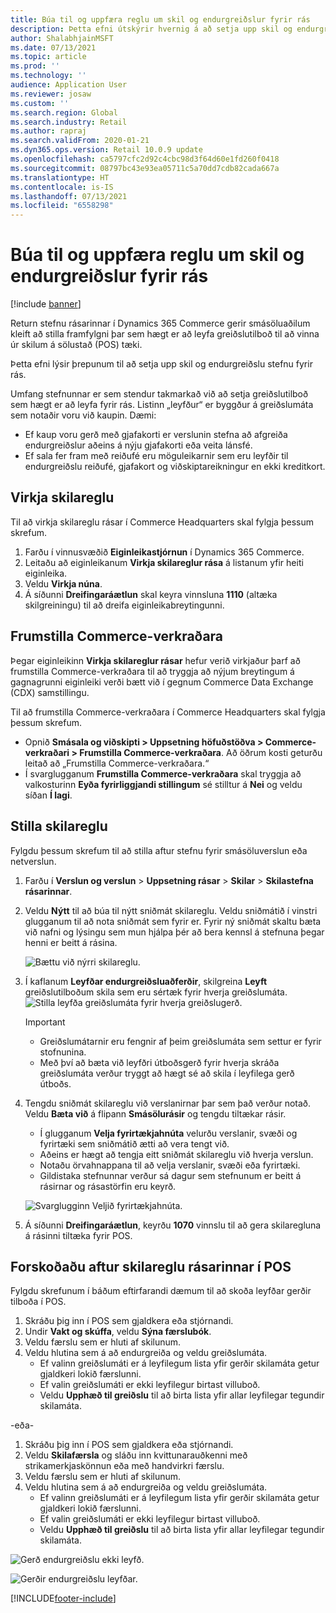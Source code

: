 ```yaml
---
title: Búa til og uppfæra reglu um skil og endurgreiðslur fyrir rás
description: Þetta efni útskýrir hvernig á að setja upp skil og endurgreiðslu stefnu fyrir rás.
author: ShalabhjainMSFT
ms.date: 07/13/2021
ms.topic: article
ms.prod: ''
ms.technology: ''
audience: Application User
ms.reviewer: josaw
ms.custom: ''
ms.search.region: Global
ms.search.industry: Retail
ms.author: rapraj
ms.search.validFrom: 2020-01-21
ms.dyn365.ops.version: Retail 10.0.9 update
ms.openlocfilehash: ca5797cfc2d92c4cbc98d3f64d60e1fd260f0418
ms.sourcegitcommit: 08797bc43e93ea05711c5a70dd7cdb82cada667a
ms.translationtype: HT
ms.contentlocale: is-IS
ms.lasthandoff: 07/13/2021
ms.locfileid: "6558298"
---
```

# <a name="create-and-update-a-returns-and-refunds-policy-for-a-channel"></a>Búa til og uppfæra reglu um skil og endurgreiðslur fyrir rás

[!include [banner](includes/banner.md)]

Return stefnu rásarinnar í Dynamics 365 Commerce gerir smásöluaðilum kleift að stilla framfylgni þar sem hægt er að leyfa greiðslutilboð til að vinna úr skilum á sölustað (POS) tæki.  

Þetta efni lýsir þrepunum til að setja upp skil og endurgreiðslu stefnu fyrir rás.

Umfang stefnunnar er sem stendur takmarkað við að setja greiðslutilboð sem hægt er að leyfa fyrir rás. Listinn „leyfður“ er byggður á greiðslumáta sem notaðir voru við kaupin. Dæmi:

- Ef kaup voru gerð með gjafakorti er verslunin stefna að afgreiða endurgreiðslur aðeins á nýju gjafakorti eða veita lánsfé. 
- Ef sala fer fram með reiðufé eru möguleikarnir sem eru leyfðir til endurgreiðslu reiðufé, gjafakort og viðskiptareikningur en ekki kreditkort. 

## <a name="enable-return-policy"></a>Virkja skilareglu

Til að virkja skilareglu rásar í Commerce Headquarters skal fylgja þessum skrefum.

1. Farðu í vinnusvæðið **Eiginleikastjórnun** í Dynamics 365 Commerce.
1. Leitaðu að eiginleikanum **Virkja skilareglur rása** á listanum yfir heiti eiginleika.
1. Veldu **Virkja núna**.
1. Á síðunni **Dreifingaráætlun** skal keyra vinnsluna **1110** (altæka skilgreiningu) til að dreifa eiginleikabreytingunni.

## <a name="initialize-the-commerce-scheduler"></a>Frumstilla Commerce-verkraðara

Þegar eiginleikinn **Virkja skilareglur rásar** hefur verið virkjaður þarf að frumstilla Commerce-verkraðara til að tryggja að nýjum breytingum á gagnagrunni eiginleiki verði bætt við í gegnum Commerce Data Exchange (CDX) samstillingu. 

Til að frumstilla Commerce-verkraðara í Commerce Headquarters skal fylgja þessum skrefum.

- Opnið **Smásala og viðskipti \> Uppsetning höfuðstöðva \> Commerce-verkraðari \> Frumstilla Commerce-verkraðara**. Að öðrum kosti geturðu leitað að „Frumstilla Commerce-verkraðara.“
- Í svarglugganum **Frumstilla Commerce-verkraðara** skal tryggja að valkosturinn **Eyða fyrirliggjandi stillingum** sé stilltur á **Nei** og veldu síðan **Í lagi**.

## <a name="configure-return-policy"></a>Stilla skilareglu

Fylgdu þessum skrefum til að stilla aftur stefnu fyrir smásöluverslun eða netverslun.

1. Farðu í **Verslun og verslun** \> **Uppsetning rásar** \> **Skilar** \> **Skilastefna rásarinnar**.

1. Veldu **Nýtt** til að búa til nýtt sniðmát skilareglu. Veldu sniðmátið í vinstri glugganum til að nota sniðmát sem fyrir er. Fyrir ný sniðmát skaltu bæta við nafni og lýsingu sem mun hjálpa þér að bera kennsl á stefnuna þegar henni er beitt á rásina.

   ![Bættu við nýrri skilareglu.](media/Return-policy-page1.png)
     
   
1. Í kaflanum **Leyfðar endurgreiðsluaðferðir**, skilgreina **Leyft** greiðslutilboðum skila sem eru sértæk fyrir hverja greiðslumáta.
   ![Stilla leyfða greiðslumáta fyrir hverja greiðslugerð.](media/Return-policy-page2.png)
   
    > [!IMPORTANT]
    > - Greiðslumátarnir eru fengnir af þeim greiðslumáta sem settur er fyrir stofnunina.
    > - Með því að bæta við leyfðri útboðsgerð fyrir hverja skráða greiðslumáta verður tryggt að hægt sé að skila í leyfilega gerð útboðs.
    
1. Tengdu sniðmát skilareglu við verslanirnar þar sem það verður notað. Veldu **Bæta við** á flipann **Smásölurásir** og tengdu tiltækar rásir. 

    - Í glugganum **Velja fyrirtækjahnúta** velurðu verslanir, svæði og fyrirtæki sem sniðmátið ætti að vera tengt við.
    - Aðeins er hægt að tengja eitt sniðmát skilareglu við hverja verslun.
    - Notaðu örvahnappana til að velja verslanir, svæði eða fyrirtæki.
    - Gildistaka stefnunnar verður sá dagur sem stefnunum er beitt á rásirnar og rásastörfin eru keyrð. 

    ![Svarglugginn Veljið fyrirtækjahnúta.](media/Return-policy-page3.png)

1. Á síðunni **Dreifingaráætlun**, keyrðu **1070** vinnslu til að gera skilaregluna á rásinni tiltæka fyrir POS.

## <a name="preview-the-channel-return-policy-in-the-pos"></a>Forskoðaðu aftur skilareglu rásarinnar í POS

Fylgdu skrefunum í báðum eftirfarandi dæmum til að skoða leyfðar gerðir tilboða í POS.

1. Skráðu þig inn í POS sem gjaldkera eða stjórnandi.
1. Undir **Vakt og skúffa**, veldu **Sýna færslubók**.
1. Veldu færslu sem er hluti af skilunum. 
1. Veldu hlutina sem á að endurgreiða og veldu greiðslumáta.  
    - Ef valinn greiðslumáti er á leyfilegum lista yfir gerðir skilamáta getur gjaldkeri lokið færslunni.
    - Ef valin greiðslumáti er ekki leyfilegur birtast villuboð.
    - Veldu **Upphæð til greiðslu** til að birta lista yfir allar leyfilegar tegundir skilamáta.

-eða-

1. Skráðu þig inn í POS sem gjaldkera eða stjórnandi.
1. Veldu **Skilafærsla** og sláðu inn kvittunarauðkenni með strikamerkjaskönnun eða með handvirkri færslu. 
1. Veldu færslu sem er hluti af skilunum. 
1. Veldu hlutina sem á að endurgreiða og veldu greiðslumáta.  
    - Ef valinn greiðslumáti er á leyfilegum lista yfir gerðir skilamáta getur gjaldkeri lokið færslunni.
    - Ef valin greiðslumáti er ekki leyfilegur birtast villuboð.
    - Veldu **Upphæð til greiðslu** til að birta lista yfir allar leyfilegar tegundir skilamáta.

![Gerð endurgreiðslu ekki leyfð.](media/Return-policy-page6.png)



![Gerðir endurgreiðslu leyfðar.](media/Return-policy-page5.png)


[!INCLUDE[footer-include](../includes/footer-banner.md)]
